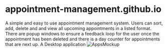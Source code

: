 # appointment-management.github.io
A simple and easy to use appointment management system. Users can sort, add, delete and and view all upcoming appointments in a listed format. There are popup windows to ensure a feedback loop for the user once the appointment has been deleted and there is a day counter for appointments that are next up. A Desktop application
![AppsMockup](https://github.com/OpeyA/appointment-management.github.io/assets/18654319/8285d0d6-059b-41ba-8d9c-8cf20650df79)
